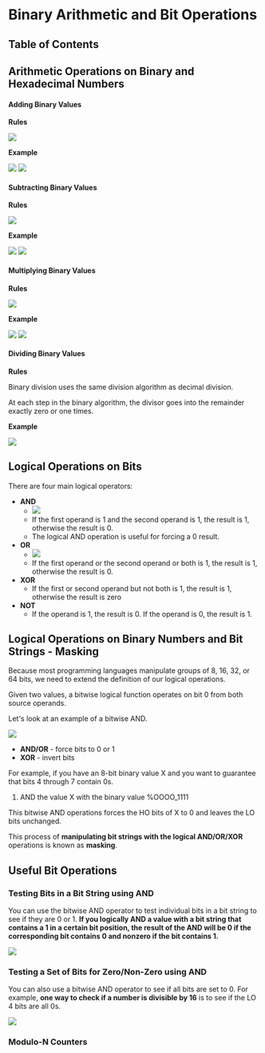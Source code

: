 # Binary Arithmetic and Bit Operations

## Table of Contents

## Arithmetic Operations on Binary and Hexadecimal Numbers

#### Adding Binary Values

**Rules**

<img src="images/3_add_rules.png">


**Example**

<img src="images/3_add_1.png">
<img src="images/3_add_2.png">




#### Subtracting Binary Values

**Rules**

<img src="images/3_sub_rules.png">


**Example**

<img src="images/3_sub_1.png">
<img src="images/3_sub_2.png">

#### Multiplying Binary Values

**Rules**

<img src="images/3_mul_rules.png">


**Example**

<img src="images/3_mul_1.png">
<img src="images/3_mul_2.png">

#### Dividing Binary Values

**Rules**

Binary division uses the same division algorithm as decimal division.

At each step in the binary algorithm, the divisor goes into the remainder exactly zero or one times.

**Example**

<img src="images/3_div_1.png">

## Logical Operations on Bits

There are four main logical operators: 
* **AND**
    * <img src="images/3_AND.png">
    * If the first operand is 1 and the second operand is 1, the result is 1, otherwise the result is 0.
    * The logical AND operation is useful for forcing a 0 result.
* **OR**
    * <img src="images/3_OR_XOR.png">
    * If the first operand or the second operand or both is 1, the result is 1, otherwise the result is 0.
* **XOR**
    * If the first or second operand but not both is 1, the result is 1, otherwise the result is zero
* **NOT**
    * If the operand is 1, the result is 0. If the operand is 0, the result is 1.


## Logical Operations on Binary Numbers and Bit Strings - Masking

Because most programming languages manipulate groups of 8, 16, 32, or 64 bits, we need to extend the definition of our logical operations.

Given two values, a bitwise logical function operates on bit 0 from both source operands.

Let's look at an example of a bitwise AND.

<img src="images/3_bitwise_and.png">

* **AND/OR** - force bits to 0 or 1
* **XOR** - invert bits

For example, if you have an 8-bit binary value X and you want to guarantee that bits 4 through 7 contain 0s.

1. AND the value X with the binary value %OOOO_1111

This bitwise AND operations forces the HO bits of X to 0 and leaves the LO bits unchanged.

This process of **manipulating bit strings with the logical AND/OR/XOR** operations is known as **masking**. 

## Useful Bit Operations

### Testing Bits in a Bit String using AND

You can use the bitwise AND operator to test individual bits in a bit string to see if they are 0 or 1. **If you logically AND a value with a bit string that contains a 1 in a certain bit position, the result of the AND will be 0 if the corresponding bit contains 0 and nonzero if the bit contains 1.**

<img src="images/3_bitwise_and2.png">

### Testing a Set of Bits for Zero/Non-Zero using AND

You can also use a bitwise AND operator to see if all bits are set to 0. For example, **one way to check if a number is divisible by 16** is to see if the LO 4 bits are all 0s.

<img src="images/3_bitwise_and3.png">

### Modulo-N Counters

